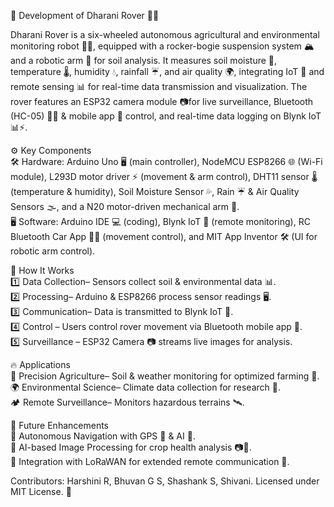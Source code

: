 🚜 Development of Dharani Rover 🌱🔬  

Dharani Rover is a six-wheeled autonomous agricultural and environmental monitoring robot 🤖🚜, equipped with a rocker-bogie suspension system 🏔️ and a robotic arm 🦾 for soil analysis. It measures soil moisture 🌱, temperature 🌡️, humidity 💧, rainfall ☔, and air quality 🌍, integrating IoT 📡 and remote sensing 📊 for real-time data transmission and visualization. The rover features an ESP32 camera module 📷for live surveillance, Bluetooth (HC-05) 🔵📶 & mobile app 📱 control, and real-time data logging on Blynk IoT 📊⚡.  

⚙️ Key Components  
🛠 Hardware: Arduino Uno 🖥️ (main controller), NodeMCU ESP8266 🌐 (Wi-Fi module), L293D motor driver ⚡ (movement & arm control), DHT11 sensor 🌡️ (temperature & humidity), Soil Moisture Sensor 💦, Rain ☔ & Air Quality Sensors 🌫️, and a N20 motor-driven mechanical arm 🔩.  
🖥️ Software: Arduino IDE 💻 (coding), Blynk IoT 📡 (remote monitoring), RC Bluetooth Car App 🚗📱 (movement control), and MIT App Inventor 🛠️ (UI for robotic arm control).  

🔄 How It Works  
1️⃣ Data Collection– Sensors collect soil & environmental data 📊.  
2️⃣ Processing– Arduino & ESP8266 process sensor readings 🖥️.  
3️⃣ Communication– Data is transmitted to Blynk IoT 📡.  
4️⃣ Control – Users control rover movement via Bluetooth mobile app 📱.  
5️⃣ Surveillance – ESP32 Camera 📷 streams live images for analysis.  

🔥 Applications  
🌾 Precision Agriculture– Soil & weather monitoring for optimized farming 🚜.  
🌍 Environmental Science– Climate data collection for research 🌱.  
🏕️ Remote Surveillance– Monitors hazardous terrains 🛰️.  

🚀 Future Enhancements  
🔹 Autonomous Navigation with GPS 📡 & AI 🧠.  
🔹 AI-based Image Processing for crop health analysis 📷🌾.  
🔹 Integration with LoRaWAN for extended remote communication 📶.  

Contributors: Harshini R, Bhuvan G S, Shashank S, Shivani.
Licensed under MIT License. 🚀  

